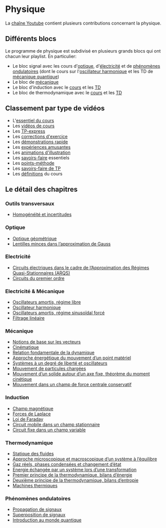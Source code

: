 # Physique

La [chaîne Youtube](https://www.youtube.com/c/JeanJulienFleck) contient
plusieurs contributions concernant la physique. 

## Différents blocs

Le programme de physique est subdivisé en plusieurs grands blocs qui ont 
chacun leur playlist. En particulier:
* Le bloc signal avec les cours d'[optique](https://youtube.com/playlist?list=PLEABsk5Xlyk4JZAYGw1bnjIUaMJqAd0rl), d'[électricité](https://youtube.com/playlist?list=PLEABsk5Xlyk4I4WWw6vbkMBd_m_Dx4sv1) et de [phénomènes ondulatoires](https://youtube.com/playlist?list=PLEABsk5Xlyk6Q82qy-EAcVXlcnyrQ1-uj) (dont le cours sur l'[oscillateur harmonique](https://youtube.com/playlist?list=PLEABsk5Xlyk7bLoHb0aPJQ5MGWVMe6GiU) et les TD de [mécanique quantique](https://youtube.com/playlist?list=PLEABsk5Xlyk4eIhKGvkYQEqPXGcDTdriw))
* Le bloc de [mécanique](https://youtube.com/playlist?list=PLEABsk5Xlyk5Aq2E38P_fdQGfQ6Fu6D0V)
* Le bloc d'induction avec le [cours](https://youtube.com/playlist?list=PLEABsk5Xlyk5s3L48ASeoU_eJd8PKCpXE) et les [TD](https://youtube.com/playlist?list=PLEABsk5Xlyk7oeDyQQhOLRFAvknibb7so)
* Le bloc de thermodynamique avec le [cours](https://youtube.com/playlist?list=PLEABsk5Xlyk6r8_7CTmoWGci81U6xMFxG) et les [TD](https://youtube.com/playlist?list=PLEABsk5Xlyk606nCvG1XJ1oIHkCPUCp6-)

## Classement par type de vidéos

* L'[essentiel du cours](Physique/Essentiel.html)
* Les [vidéos de cours](Physique/Cours.html)
* Les [TP-express](Physique/TP-express.html)
* Les [corrections d'exercice](Physique/TD.html)
* Les [démonstrations rapide](Physique/DiaN.html)
* Les [expériences amusantes](Physique/Expérience.html)
* Les [animations d'illustration](Physique/Animation.html)
* Les [savoirs-faire](Physique/Savoir-faire.html) essentiels
* Les [points-méthode](Physique/PM.html)
* Les [savoirs-faire de TP](Physique/TP.html)
* Les [définitions](Physique/Pardef.html) du cours

## Le détail des chapitres




### Outils transversaux

* [Homogénéité et incertitudes](Physique/S0.html) 


### Optique

* [Optique géométrique](Physique/S1.html) 
* [Lentilles minces dans l’approximation de Gauss](Physique/S2.html) 


### Electricité

* [Circuits électriques dans le cadre de l’Approximation des Régimes Quasi-Stationnaires (ARQS)](Physique/S3.html) 
* [Circuits du premier ordre](Physique/S4.html) 


### Electricité & Mécanique

* [Oscillateurs amortis, régime libre](Physique/S5.html) 
* [Oscillateur harmonique](Physique/S6.html) 
* [Oscillateurs amortis, régime sinusoïdal forcé](Physique/S7.html) 
* [Filtrage linéaire](Physique/S8.html) 


### Mécanique

* [Notions de base sur les vecteurs](Physique/M0.html) 
* [Cinématique](Physique/M1.html) 
* [Relation fondamentale de la dynamique](Physique/M2.html) 
* [Approche énergétique du mouvement d’un point matériel](Physique/M3.html) 
* [Systèmes à un degré de liberté et oscillateurs](Physique/M4.html) 
* [Mouvement de particules chargées](Physique/M5.html) 
* [Mouvement d’un solide autour d’un axe fixe, théorème du moment cinétique](Physique/M6.html) 
* [Mouvement dans un champ de force centrale conservatif](Physique/M7.html) 


### Induction

* [Champ magnétique](Physique/I1.html) 
* [Forces de Laplace](Physique/I2.html) 
* [Loi de Faraday](Physique/I3.html) 
* [Circuit mobile dans un champ stationnaire](Physique/I4.html) 
* [Circuit fixe dans un champ variable ](Physique/I5.html) 


### Thermodynamique

* [Statique des fluides](Physique/T0.html) 
* [Approche microscopique et macroscopique d’un système à l’équilibre](Physique/T1.html) 
* [Gaz réels, phases condensées et changement d’état](Physique/T2.html) 
* [Energie échangée par un système lors d’une transformation](Physique/T3.html) 
* [Premier principe de la thermodynamique, bilans d’énergie](Physique/T4.html) 
* [Deuxième principe de la thermodynamique, bilans d’entropie](Physique/T5.html) 
* [Machines thermiques](Physique/T6.html) 


### Phénomènes ondulatoires

* [Propagation de signaux](Physique/S9.html) 
* [Superposition de signaux](Physique/S10.html) 
* [Introduction au monde quantique](Physique/S11.html) 


